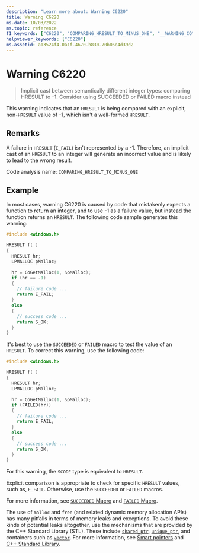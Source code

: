 ```yaml
---
description: "Learn more about: Warning C6220"
title: Warning C6220
ms.date: 10/03/2022
ms.topic: reference
f1_keywords: ["C6220", "COMPARING_HRESULT_TO_MINUS_ONE", "__WARNING_COMPARING_HRESULT_TO_MINUS_ONE"]
helpviewer_keywords: ["C6220"]
ms.assetid: a13524f4-0a1f-4670-b830-70b06e4d39d2
---
```

# Warning C6220

> Implicit cast between semantically different integer types: comparing HRESULT to -1. Consider using SUCCEEDED or FAILED macro instead

This warning indicates that an `HRESULT` is being compared with an explicit, non-`HRESULT` value of -1, which isn't a well-formed `HRESULT`.

## Remarks

A failure in `HRESULT` (`E_FAIL`) isn't represented by a -1. Therefore, an implicit cast of an `HRESULT` to an integer will generate an incorrect value and is likely to lead to the wrong result.

Code analysis name: `COMPARING_HRESULT_TO_MINUS_ONE`

## Example

In most cases, warning C6220 is caused by code that mistakenly expects a function to return an integer, and to use -1 as a failure value, but instead the function returns an `HRESULT`. The following code sample generates this warning:

```cpp
#include <windows.h>

HRESULT f( )
{
  HRESULT hr;
  LPMALLOC pMalloc;

  hr = CoGetMalloc(1, &pMalloc);
  if (hr == -1)
  {
    // failure code ...
    return E_FAIL;
  }
  else
  {
    // success code ...
    return S_OK;
  }
}
```

It's best to use the `SUCCEEDED` or `FAILED` macro to test the value of an `HRESULT`. To correct this warning, use the following code:

```cpp
#include <windows.h>

HRESULT f( )
{
  HRESULT hr;
  LPMALLOC pMalloc;

  hr = CoGetMalloc(1, &pMalloc);
  if (FAILED(hr))
  {
    // failure code ...
    return E_FAIL;
  }
  else
  {
    // success code ...
    return S_OK;
  }
}
```

For this warning, the `SCODE` type is equivalent to `HRESULT`.

Explicit comparison is appropriate to check for specific `HRESULT` values, such as, `E_FAIL`. Otherwise, use the `SUCCEEDED` or `FAILED` macros.

For more information, see [`SUCCEEDED` Macro](/windows/win32/api/winerror/nf-winerror-succeeded) and [`FAILED` Macro](/windows/win32/api/winerror/nf-winerror-failed).

The use of `malloc` and `free` (and related dynamic memory allocation APIs) has many pitfalls in terms of memory leaks and exceptions. To avoid these kinds of potential leaks altogether, use the mechanisms that are provided by the C++ Standard Library (STL). These include [`shared_ptr`](../standard-library/shared-ptr-class.md), [`unique_ptr`](../standard-library/unique-ptr-class.md), and containers such as [`vector`](../standard-library/vector.md). For more information, see [Smart pointers](../cpp/smart-pointers-modern-cpp.md) and [C++ Standard Library](../standard-library/cpp-standard-library-reference.md).
